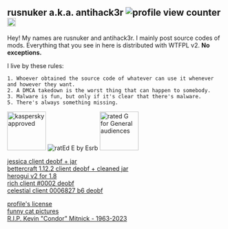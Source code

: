 ## rusnuker a.k.a. antihack3r <img src="https://komarev.com/ghpvc/?username=rusnuker&color=420420" alt="profile view counter" title="profile view counter"/> <img height=20 src="http://www.wtfpl.net/wp-content/uploads/2012/12/wtfpl-badge-2.png" alt="wtfpl license badge" title="wtfpl license badge"/>
Hey! My names are rusnuker and antihack3r. I mainly post source codes of mods. Everything that you see in here is distributed with WTFPL v2. <b>No exceptions.</b>

I live by these rules:
```
1. Whoever obtained the source code of whatever can use it whenever and however they want.
2. A DMCA takedown is the worst thing that can happen to somebody.
3. Malware is fun, but only if it's clear that there's malware.
5. There's always something missing.
```

<img height="90" src="https://github.com/rusnuker/rusnuker/assets/49472785/3ae21cac-d682-4227-ac90-e4526ffd2e1f" alt="kaspersky approved" title="kaspersky approved"/> <img src="https://www.esrb.org/wp-content/uploads/2019/05/E.svg" alt="ratEd E by Esrb" title="ratEd E by Esrb"/> <img height="90" src="https://upload.wikimedia.org/wikipedia/commons/2/2c/MPA_G_RATING_%28block%29.svg" alt="rated G for General audiences" title="rated G for General audiences"/>


[jessica client deobf + jar](https://github.com/rusnuker/jessica-decomp)<br>
[bettercraft 1.12.2 client deobf + cleaned jar](https://github.com/rusnuker/BetterCraftSource)<br>
[herogui v2 for 1.8](https://github.com/rusnuker/HeroGUI-v2)<br>
[rich client #0002 deobf](https://github.com/rusnuker/rich-client-free-src)<br>
[celestial client 0006827 b6 deobf](https://github.com/rusnuker/celestial-premium)<br>

[profile's license](https://github.com/rusnuker/rusnuker/blob/main/LICENSE.txt)<br>
[funny cat pictures](http://funny-cats.ru/)<br>
[R.I.P. Kevin "Condor" Mitnick - 1963-2023](https://www.washingtonpost.com/obituaries/2023/07/20/kevin-mitnick-hacker-dies/)
